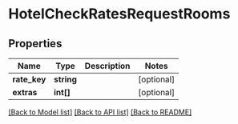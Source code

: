 # HotelCheckRatesRequestRooms

## Properties
Name | Type | Description | Notes
------------ | ------------- | ------------- | -------------
**rate_key** | **string** |  | [optional] 
**extras** | **int[]** |  | [optional] 

[[Back to Model list]](../../README.md#documentation-for-models) [[Back to API list]](../../README.md#documentation-for-api-endpoints) [[Back to README]](../../README.md)

